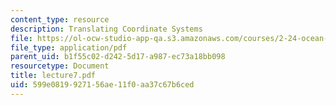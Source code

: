 ```yaml
---
content_type: resource
description: Translating Coordinate Systems
file: https://ol-ocw-studio-app-qa.s3.amazonaws.com/courses/2-24-ocean-wave-interaction-with-ships-and-offshore-energy-systems-13-022-spring-2002/599e0819927156ae11f0aa37c67b6ced_lecture7.pdf
file_type: application/pdf
parent_uid: b1f55c02-d242-5d17-a987-ec73a18bb098
resourcetype: Document
title: lecture7.pdf
uid: 599e0819-9271-56ae-11f0-aa37c67b6ced
---
```


